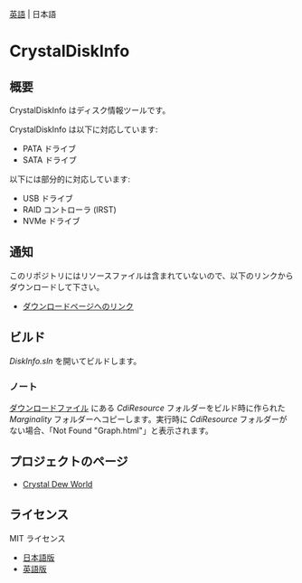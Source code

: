 [英語](./README.md) | 日本語

# CrystalDiskInfo

## 概要
CrystalDiskInfo はディスク情報ツールです。

CrystalDiskInfo は以下に対応しています:
- PATA ドライブ
- SATA ドライブ

以下には部分的に対応しています:
- USB ドライブ
- RAID コントローラ (IRST)
- NVMe ドライブ

## 通知
このリポジトリにはリソースファイルは含まれていないので、以下のリンクからダウンロードして下さい。
- [ダウンロードページへのリンク](https://crystalmark.info/redirect.php?product=CrystalDiskInfoSrc)

## ビルド

*DiskInfo.sln* を開いてビルドします。

### ノート

[ダウンロードファイル](https://crystalmark.info/redirect.php?product=CrystalDiskInfoSrc) にある *CdiResource* フォルダーをビルド時に作られた *Marginality* フォルダーへコピーします。実行時に *CdiResource* フォルダーがない場合、「Not Found "Graph.html"」と表示されます。


## プロジェクトのページ
- [Crystal Dew World](https://crystalmark.info/)

## ライセンス
MIT ライセンス
- [日本語版](https://crystalmark.info/ja/software/crystaldiskinfo/crystaldiskinfo-license/)
- [英語版](https://crystalmark.info/en/software/crystaldiskinfo/crystaldiskinfo-license/)
